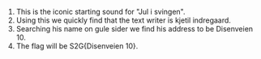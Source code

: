 1. This is the iconic starting sound for "Jul i svingen".
2. Using this we quickly find that the text writer is kjetil indregaard.
3. Searching his name on gule sider we find his address to be Disenveien 10.
3. The flag will be S2G{Disenveien 10}.